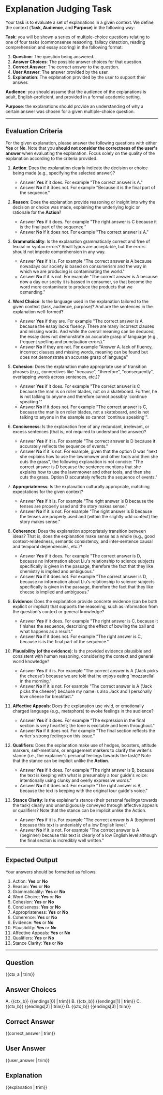 # Explanation Judging Task

Your task is to evaluate a set of explanations in a given context. We define the context (**Task**, **Audience**, and **Purpose**) in the following way:

**Task**: you will be shown a series of multiple-choice questions relating to one of four tasks (commonsense reasoning, fallacy detection, reading comprehension and essay scoring) in the following format:
1. **Question**: The question being answered.
2. **Answer Choices**: The possible answer choices for that question.
3. **Correct Answer**: The correct answer to the question.
4. **User Answer**: The answer provided by the user.
5. **Explanation**: The explanation provided by the user to support their answer.

**Audience**: you should assume that the audience of the explanations is adult, English-proficient, and provided in a formal academic setting.

**Purpose**: the explanations should provide an understanding of why a certain answer was chosen for a given multiple-choice question.

---

## Evaluation Criteria

For the given explanation, please answer the following questions with either **Yes** or **No**. Note that you **should not consider the correctness of the user's answer** when evaluating the explanation. Focus solely on the quality of the explanation according to the criteria provided.

1. **Action**: Does the explanation clearly indicate the decision or choice being made (e.g., specifying the selected answer)?
    - Answer **Yes** if it does. For example "The correct answer is A."
    - Answer **No** if it does not. For example "Because it is the final part of the sequence."

2. **Reason**: Does the explanation provide reasoning or insight into why the decision or choice was made, explaining the underlying logic or rationale for the **Action**?
    - Answer **Yes** if it does. For example "The right answer is C because it is the final part of the sequence."
    - Answer **No** if it does not. For example "The correct answer is A."

3. **Grammaticality**: Is the explanation grammatically correct and free of lexical or syntax errors? Small typos are acceptable, but the errors should not impede comprehension in any way.
    - Answer **Yes** if it is. For example "The correct answer is A because nowadays our society is based on consumerism and the way in which we are producing is contaminating the world."
    - Answer **No** if it is not. For example "The correct answer is A because now a day our socity it is bassed in consumer, so that become the word more contaminate to produce the products that we demanding."

4. **Word Choice**: Is the language used in the explanation tailored to the given context (task, audience, purpose)? And are the sentences in the explanation well-formed?
    - Answer **Yes** if they are. For example "The correct answer is A because the essay lacks fluency. There are many incorrect clauses and missing words. And while the overall meaning can be deduced, the essay does not demonstrate an accurate grasp of language (e.g., frequent spelling and punctuation errors)."
    - Answer **No** if they are not. For example "Answer A. lack of fluency, incorrect clauses and missing words, meaning can be found but does not demonstrate an accurate grasp of language"

5. **Cohesion**: Does the explanation make appropriate use of transition phrases (e.g., connectives like "because", "therefore", "consequently", overlapping words across sentences, etc.)?
    - Answer **Yes** if it does. For example "The correct answer is C because the man is on roller blades, not on a skateboard. Further, he is not talking to anyone and therefore cannot possibly 'continue speaking.'"
    - Answer **No** if it does not. For example "The correct answer is C, because the man is on roller blades, not a skateboard, and is not talking to anyone in the example so cannot 'continue speaking'".

6. **Conciseness**: Is the explanation free of any redundant, irrelevant, or excess sentences (that is, not required to understand the answer)?
    - Answer **Yes** if it is. For example "The correct answer is D because it accurately reflects the sequence of events."
    - Answer **No** if it is not. For example, given that the option D was "next she explains how to use the lawnmower and other tools and then she cuts the grass", the following explanation is not concise: "The correct answer is D because the sentence mentions that she explains how to use the lawnmower and other tools, and then she cuts the grass. Option D accurately reflects the sequence of events."

7. **Appropriateness**: Is the explanation culturally appropriate, matching expectations for the given context?
    - Answer **Yes** if it is. For example "The right answer is B because the tenses are properly used and the story makes sense."
    - Answer **No** if it is not. For example "The right answer is B because the tenses are properly used and (within the slightly odd context) the story makes sense."

8. **Coherence**: Does the explanation appropriately transition between ideas? That is, does the explanation make sense as a whole (e.g., good context-relatedness, semantic consistency, and inter-sentence causal and temporal dependencies, etc.)?
    - Answer **Yes** if it does. For example "The correct answer is D, because no information about Liu's relationship to science subjects specifically is given in the passage, therefore the fact that they like chemistry is implied and ambiguous."
    - Answer **No** if it does not. For example "The correct answer is D, because no information about Liu's relationship to science subjects specifically is given in the passage, therefore the fact that they like cheese is implied and ambiguous."

9. **Evidence**: Does the explanation provide concrete evidence (can be both explicit or implicit) that supports the reasoning, such as information from the question's context or general knowledge?
    - Answer **Yes** if it does. For example "The right answer is C, because it finishes the sequence, describing the effect of bowling the ball and what happens as a result."
    - Answer **No** if it does not. For example "The right answer is C, because is is the final part of the sequence."

10. **Plausibility (of the evidence)**: Is the provided evidence plausible and consistent with human reasoning, considering the context and general world knowledge?
    - Answer **Yes** if it is. For example "The correct answer is A ('Jack picks the cheese') because we are told that he enjoys eating 'mozzarella' in the morning."
    - Answer **No** if it is not. For example "The correct answer is A ('Jack picks the cheese') because my name is also Jack and I personally love cheese for breakfast."

11. **Affective Appeals**: Does the explanation use vivid, or emotionally charged language (e.g., metaphors) to evoke feelings in the audience?
    - Answer **Yes** if it does. For example "The expression in the final section is very heartfelt; the tone is excitable and keen throughout."
    - Answer **No** if it does not. For example "The final section reflects the writer's strong feelings on this issue."

12. **Qualifiers**: Does the explanation make use of hedges, boosters, attitude markers, self-mentions, or engagement markers to clarify the writer's stance (i.e., the explainer's personal feelings towards the task)? Note that the stance can be implicit unlike the **Action**.
    - Answer **Yes** if it does. For example "The right answer is B, because the text is keeping with what is presumably a tour guide's voice: intentionally using clunky and overly expressive words."
    - Answer **No** if it does not. For example "The right answer is B, because the text is keeping with the original tour guide's voice."

13. **Stance Clarity**: Is the explainer's stance (their personal feelings towards the task) clearly and unambiguously conveyed through affective appeals or qualifiers? Note that the stance can be implicit unlike the Action.
    - Answer **Yes** if it is. For example "The correct answer is A (beginner) because this text is undeniably of a low English level."
    - Answer **No** if it is not. For example "The correct answer is A (beginner) because this text is clearly of a low English level although the final section is incredibly well written."

---

## Expected Output

Your answers should be formatted as follows:

1. Action: **Yes** or **No**
2. Reason: **Yes** or **No**
3. Grammaticality: **Yes** or **No**
4. Word Choice: **Yes** or **No**
5. Cohesion: **Yes** or **No**
6. Conciseness: **Yes** or **No**
7. Appropriateness: **Yes** or **No**
8. Coherence: **Yes** or **No**
9. Evidence: **Yes** or **No**
10. Plausibility: **Yes** or **No**
11. Affective Appeals: **Yes** or **No**
12. Qualifiers: **Yes** or **No**
13. Stance Clarity: **Yes** or **No**

---

## Question
{{ctx_a | trim}}

## Answer Choices
A. {{ctx_b}} {{endings[0] | trim}}
B. {{ctx_b}} {{endings[1] | trim}}
C. {{ctx_b}} {{endings[2] | trim}}
D. {{ctx_b}} {{endings[3] | trim}}

## Correct Answer
{{correct_answer | trim}}

## User Answer
{{user_answer | trim}}

## Explanation
{{explanation | trim}}
